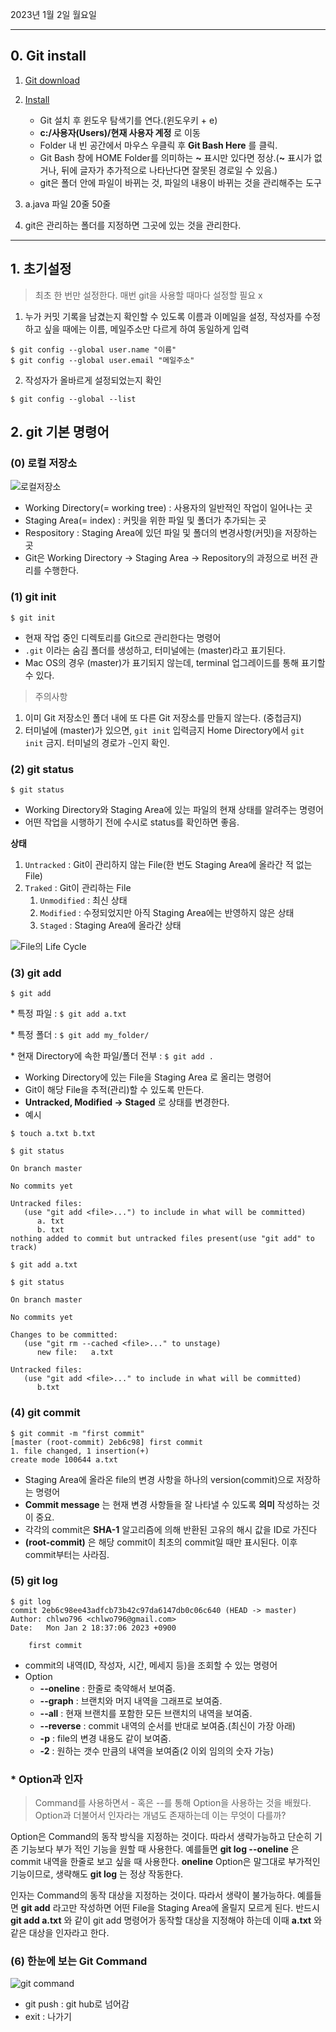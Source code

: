 2023년 1월 2일 월요일

---

## 0. Git install

1. [Git download](https://git-scm.com/download/win)
2. [Install](https://cafe.naver.com/thisiscoding/2153)
   - Git 설치 후 윈도우 탐색기를 연다.(윈도우키 + e)
   - __c:/사용자(Users)/현재 사용자 계정__ 로 이동
   - Folder 내 빈 공간에서 마우스 우클릭 후 __Git Bash Here__ 를 클릭.
   - Git Bash 창에 HOME Folder를 의미하는 __~__ 표시만 있다면 정상.(__~__ 표시가 없거나, 뒤에 글자가 추가적으로 나타난다면 잘못된 경로일 수 있음.)
   - git은 폴더 안에 파일이 바뀌는 것, 파일의 내용이 바뀌는 것을 관리해주는 도구
  
3. a.java 파일 20줄 50줄
4. git은 관리하는 폴더를 지정하면 그곳에 있는 것을 관리한다.

---

## 1. 초기설정

> 최초 한 번만 설정한다. 매번 git을 사용할 때마다 설정할 필요 x


1. 누가 커밋 기록을 남겼는지 확인할 수 있도록 이름과 이메일을 설정, 작성자를 수정하고 싶을 때에는 이름, 메일주소만 다르게 하여 동일하게 입력

```git
$ git config --global user.name "이름"
$ git config --global user.email "메일주소"
```

2. 작성자가 올바르게 설정되었는지 확인

```git
$ git config --global --list
```

## 2. git 기본 명령어

### (0) 로컬 저장소
![로컬저장소](https://cafeptthumb-phinf.pstatic.net/MjAyMjEyMDFfMjY2/MDAxNjY5ODg5MzQ0NzY1.dGlimdwxyORrLAdgFQnPOTvhzKPb3UIv6kI13-TV4NUg.IVxtQ2MCOH8AS6WKc17p3zKCBNuyOFJFLHpLynV0ZsEg.PNG/image.png?type=w1600)

- Working Directory(= working tree) : 사용자의 일반적인 작업이 일어나는 곳
- Staging Area(= index) : 커밋을 위한 파일 및 폴더가 추가되는 곳
- Respository : Staging Area에 있던 파일 및 폴더의 변경사항(커밋)을 저장하는 곳
- Git은 Working Directory -> Staging Area -> Repository의 과정으로 버전 관리를 수행한다.

### (1) git init

`$ git init`

- 현재 작업 중인 디렉토리를 Git으로 관리한다는 명령어
- `.git` 이라는 숨김 폴더를 생성하고, 터미널에는 (master)라고 표기된다.
- Mac OS의 경우 (master)가 표기되지 않는데, terminal 업그레이드를 통해 표기할 수 있다.
> 주의사항
 1. 이미 Git 저장소인 폴더 내에 또 다른 Git 저장소를 만들지 않는다. (중첩금지)
 2. 터미널에 (master)가 있으면, `git init` 입력금지
Home Directory에서 `git init` 금지. 터미널의 경로가 `~`인지 확인.

### (2) git status

`$ git status`

- Working Directory와 Staging Area에 있는 파일의 현재 상태를 알려주는 명령어
- 어떤 작업을 시행하기 전에 수시로 status를 확인하면 좋음.

__상태__

1. `Untracked` : Git이 관리하지 않는 File(한 번도 Staging Area에 올라간 적 없는 File)
2. `Traked` : Git이 관리하는 File
   1. `Unmodified`  : 최신 상태
   2. `Modified` : 수정되었지만 아직 Staging Area에는 반영하지 않은 상태
   3. `Staged` : Staging Area에 올라간 상태

![File의 Life Cycle](https://cafeptthumb-phinf.pstatic.net/MjAyMjEyMDFfMjEw/MDAxNjY5ODg5Mzg4NDg5.WG4NBdzDIyK0wYjioREZCj2Ox8g17y5Y6ROFeODUwdQg.g6nyhbeFzEophldndH2g7_LNxLDGw7ykZZ5sTS01m4gg.PNG/image.png?type=w1600)

### (3) git add

`$ git add`

\* 특정 파일 : `$ git add a.txt`

\* 특정 폴더 : `$ git add my_folder/`

\* 현재 Directory에 속한 파일/폴더 전부 : `$ git add .`

- Working Directory에 있는 File을 Staging  Area 로 올리는 명령어
- Git이 해당 File을 추적(관리)할 수 있도록 만든다.
- __Untracked, Modified -> Staged__ 로 상태를 변경한다.
- 예시
  
```git
$ touch a.txt b.txt

$ git status

On branch master

No commits yet

Untracked files: 
   (use "git add <file>...") to include in what will be committed)
      a. txt
      b. txt
nothing added to commit but untracked files present(use "git add" to track)
```
`$ git add a.txt`

```git
$ git status

On branch master

No commits yet

Changes to be committed:
   (use "git rm --cached <file>..." to unstage)
      new file:   a.txt

Untracked files:
   (use "git add <file>..." to include in what will be committed)
      b.txt
```

### (4) git commit

```git
$ git commit -m "first commit"
[master (root-commit) 2eb6c98] first commit
1. file changed, 1 insertion(+)
create mode 100644 a.txt
```
- Staging Area에 올라온 file의 변경 사항을 하나의 version(commit)으로 저장하는 명령어
- __Commit message__ 는 현재 변경 사항들을 잘 나타낼 수 있도록 __의미__ 작성하는 것이 중요.
- 각각의 commit은 __SHA-1__ 알고리즘에 의해 반환된 고유의 해시 값을 ID로 가진다
- __(root-commit)__ 은 해당 commit이 최초의 commit일 때만 표시된다. 이후 commit부터는 사라짐.

### (5) git log

```git
$ git log
commit 2eb6c98ee43adfcb73b42c97da6147db0c06c640 (HEAD -> master)
Author: chlwo796 <chlwo796@gmail.com>
Date:   Mon Jan 2 18:37:06 2023 +0900

    first commit
```
- commit의 내역(ID, 작성자, 시간, 메세지 등)을 조회할 수 있는 명령어
- Option
  - __--oneline__ : 한줄로 축약해서 보여줌.
  - __--graph__ : 브랜치와 머지 내역을 그래프로 보여줌.
  - __--all__ : 현재 브랜치를 포함한 모든 브랜치의 내역을 보여줌.
  - __--reverse__ : commit 내역의 순서를 반대로 보여줌.(최신이 가장 아래)
  - __-p__ : file의 변경 내용도 같이 보여줌.
  - __-2__ : 원하는 갯수 만큼의 내역을 보여줌(2 이외 임의의 숫자 가능)
  
### \* Option과 인자
   > Command를 사용하면서 - 혹은 --를 통해 Option을 사용하는 것을 배웠다. Option과 더불어서 인자라는 개념도 존재하는데 이는 무엇이 다를까?

   Option은 Command의 동작 방식을 지정하는 것이다. 따라서 생략가능하고 단순히 기존 기능보다 부가 적인 기능을 원할 때 사용한다. 예를들면 __git log --oneline__ 은 commit 내역을 한줄로 보고 싶을 때 사용한다. __oneline__ Option은 말그대로 부가적인 기능이므로, 생략해도 __git log__ 는 정상 작동한다.

   인자는 Command의 동작 대상을 지정하는 것이다. 따라서 생략이 불가능하다. 예를들면 __git add__  라고만 작성하면 어떤 File을 Staging Area에 올릴지 모르게 된다. 반드시 __git add a.txt__ 와 같이 git add 명령어가 동작할 대상을 지정해야 하는데 이때 __a.txt__ 와 같은 대상을 인자라고 한다.  
  
### (6) 한눈에 보는 Git Command

![git command](https://cafeptthumb-phinf.pstatic.net/MjAyMjEyMDFfMjU2/MDAxNjY5ODg5NDU4MDk2.55d4vqg7LCrqTFYgD15IGwjPy7DqycGJqZmmDMfBmiQg.uAlUXERKwzvQ5hp66r6ajTB95ilN_PgUY2Mi1OZQqZsg.PNG/image.png?type=w1600)

- git push : git hub로 넘어감
- exit : 나가기